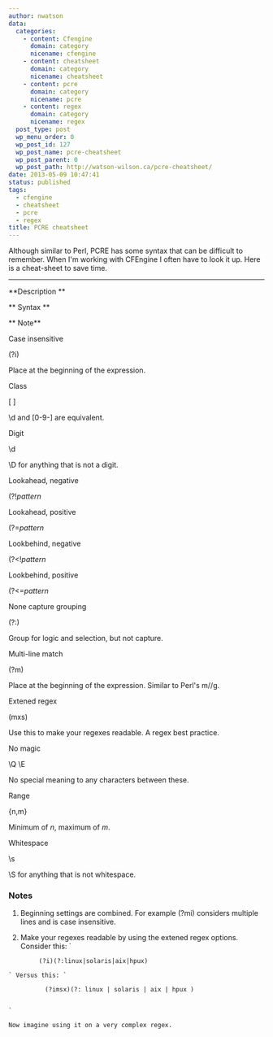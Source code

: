 ```yaml
---
author: nwatson
data:
  categories:
    - content: Cfengine
      domain: category
      nicename: cfengine
    - content: cheatsheet
      domain: category
      nicename: cheatsheet
    - content: pcre
      domain: category
      nicename: pcre
    - content: regex
      domain: category
      nicename: regex
  post_type: post
  wp_menu_order: 0
  wp_post_id: 127
  wp_post_name: pcre-cheatsheet
  wp_post_parent: 0
  wp_post_path: http://watson-wilson.ca/pcre-cheatsheet/
date: 2013-05-09 10:47:41
status: published
tags:
  - cfengine
  - cheatsheet
  - pcre
  - regex
title: PCRE cheatsheet
---
```

Although similar to Perl, PCRE has some syntax that can be
difficult to remember. When I'm working with CFEngine I often have to
look it up. Here is a cheat-sheet to save time.

---

**Description **

** Syntax **

** Note**

Case insensitive

(?i)

Place at the beginning of the expression.

Class

[ ]

\d and [0-9-] are equivalent.

Digit

\d

\D for anything that is not a digit.

Lookahead, negative

(?!*pattern*

Lookahead, positive

(?=*pattern*

Lookbehind, negative

(?<!*pattern*

Lookbehind, positive

(?<=*pattern*

None capture grouping

(?:)

Group for logic and selection, but not capture.

Multi-line match

(?m)

Place at the beginning of the expression. Similar to Perl's m//g.

Extened regex

(mxs)

Use this to make your regexes readable. A regex best practice.

No magic

\Q \E

No special meaning to any characters between these.

Range

{n,m}

Minimum of *n*, maximum of *m*.

Whitespace

\s

\S for anything that is not whitespace.


### Notes ###

  1. Beginning settings are combined. For example (?mi) considers
    multiple lines and is case insensitive.

  2. Make your regexes readable by using the extened regex options.
    Consider this: `

              (?i)(?:linux|solaris|aix|hpux)
           

    ` Versus this: `

              (?imsx)(?: linux | solaris | aix | hpux )
           

    `

    Now imagine using it on a very complex regex.
